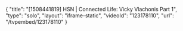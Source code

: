 {
    "title": "[1508441819] HSN | Connected Life: Vicky Vlachonis Part 1",
    "type": "solo",
    "layout": "iframe-static",
    "videoId": "123178110",
    "url": "\/tvpembed\/123178110"
}
